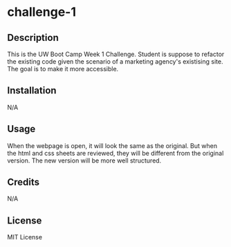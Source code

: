 # challenge-1

## Description

This is the UW Boot Camp Week 1 Challenge. Student is suppose to refactor the existing code given the scenario of a marketing agency's existising site. The goal is to make it more accessible. 


## Installation

N/A

## Usage

When the webpage is open, it will look the same as the original. But when the html and css sheets are reviewed, they will be different from the original version. The new version will be more well structured. 


## Credits

N/A

## License

MIT License
